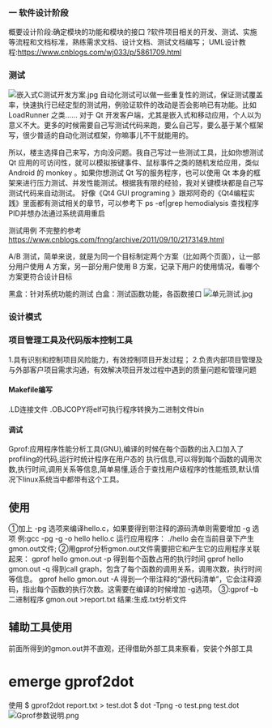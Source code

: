 ### 一 软件设计阶段
概要设计阶段:确定模块的功能和模块的接口
?软件项目相关的开发、测试、实施等流程和文档标准，熟练需求文档、设计文档、测试文档编写；
UML设计教程:https://www.cnblogs.com/wj033/p/5861709.html
### 测试
![嵌入式C测试开发方案.jpg](https://upload-images.jianshu.io/upload_images/2636843-f4a2bf53e7aecea5.jpg?imageMogr2/auto-orient/strip%7CimageView2/2/w/1240)
自动化测试可以做一些重复性的测试，保证测试覆盖率，快速执行已经定型的测试用，例验证软件的改动是否会影响已有功能。比如 LoadRunner 之类……
对于 Qt 开发客户端，尤其是嵌入式和移动应用，个人以为意义不大。更多的时候需要自己写测试代码来跑，要么自己写，要么基于某个框架写，很少普适的自动化测试框架，你嘛事儿不干就能用的。

所以，楼主选择自己来写，方向没问题。我自己写过一些测试工具，比如你想测试 Qt 应用的可访问性，就可以模拟按键事件、鼠标事件之类的随机发给应用，类似 Android 的 monkey 。如果你想测试 Qt 写的服务程序，也可以使用 Qt 本身的框架来进行压力测试、并发性能测试。根据我有限的经验，我对关键模块都是自己写测试代码来自动测试。
好像《Qt4 GUI programing 》跟郑阿奇的《Qt4编程实践》里面都有测试相关的章节，可以参考下
ps -ef|grep hemodialysis 查找程序PID并想办法通过系统调用重启

测试用例 不完整的参考 https://www.cnblogs.com/fnng/archive/2011/09/10/2173149.html

 A/B 测试，简单来说，就是为同一个目标制定两个方案（比如两个页面），让一部分用户使用 A 方案，另一部分用户使用 B 方案，记录下用户的使用情况，看哪个方案更符合设计目标


黑盒：针对系统功能的测试    白盒：测试函数功能，各函数接口
![单元测试.jpg](https://upload-images.jianshu.io/upload_images/2636843-25fecdcb13eb05af.jpg?imageMogr2/auto-orient/strip%7CimageView2/2/w/1240)

### 设计模式

### 项目管理工具及代码版本控制工具
1.具有识别和控制项目风险能力，有效控制项目开发过程；
2.负责内部项目管理及与外部客户项目需求沟通，有效解决项目开发过程中遇到的质量问题和管理问题

#### Makefile编写
.LD连接文件 .OBJCOPY将elf可执行程序转换为二进制文件bin

#### 调试
Gprof:应用程序性能分析工具(GNU),编译的时候在每个函数的出入口加入了profiling的代码,运行时统计程序在用户态的 执行信息,可以得到每个函数的调用次数,执行时间,调用关系等信息,简单易懂,适合于查找用户级程序的性能瓶颈,默认情况下linux系统当中都带有这个工具。
## 使用
①加上  -pg 选项来编译hello.c，如果要得到带注释的源码清单则需要增加  -g 选项
例:gcc -pg -g -o hello hello.c
运行应用程序：
./hello
会在当前目录下产生gmon.out文件;
②用gprof分析gmon.out文件需要把它和产生它的应用程序关联起来：
gprof hello gmon.out -p 得到每个函数占用的执行时间
gprof hello gmon.out -q 得到call graph，包含了每个函数的调用关系，调用次数，执行时间等信息。
gprof hello gmon.out -A 得到一个带注释的“源代码清单”，它会注释源码，指出每个函数的执行次数。这需要在编译的时候增加  -g选项。
③:gprof –b 二进制程序 gmon.out >report.txt
结果:生成.txt分析文件
## 辅助工具使用
前面所得到的gmon.out并不直观，还得借助外部工具来察看，安装个外部工具
# emerge gprof2dot
使用
$ gprof2dot report.txt > test.dot
$ dot -Tpng -o test.png test.dot
![Gprof参数说明.png](https://upload-images.jianshu.io/upload_images/2636843-f75dd2dbb5088e1c.png?imageMogr2/auto-orient/strip%7CimageView2/2/w/1240)
